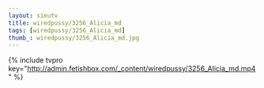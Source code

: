 ```yaml
--- 
layout: sieutv
title: wiredpussy/3256_Alicia_md
tags: [wiredpussy/3256_Alicia_md]
thumb_: wiredpussy/3256_Alicia_md.jpg
---
```

{% include tvpro key="http://admin.fetishbox.com/_content/wiredpussy/3256_Alicia_md.mp4" %} 
